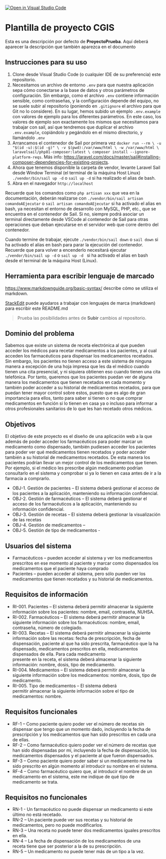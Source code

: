 [![Open in Visual Studio Code](https://classroom.github.com/assets/open-in-vscode-c66648af7eb3fe8bc4f294546bfd86ef473780cde1dea487d3c4ff354943c9ae.svg)](https://classroom.github.com/online_ide?assignment_repo_id=10502429&assignment_repo_type=AssignmentRepo)
# Plantilla de proyecto CGIS

Esta es una descripción por defecto de **ProyectoPrueba**. Aquí deberá aparecer la descripción que también aparezca en el documento


## Instrucciones para su uso
1. Clone desde Visual Studio Code (o cualquier IDE de su preferencia) este repositorio.
2. Necesitamos un archivo de entorno `.env` para que nuestra aplicación sepa cómo conectarse a la base de datos y otros parámetros de configuración. Sin embargo, como el archivo `.env` contiene información sensible, como contraseñas, y la configuración depende del equipo, no se suele subir al repositorio (poniendo en `.gitignore` el archivo para que Git no lo considere). En su lugar, hemos subido un ejemplo `.env.example` con valores de ejemplo para los diferentes parámetros. En este caso, los valores de ejemplo son exactamente los mismos que necesitamos para trabajar con sail, así que tendremos que duplicar el archivo `.env.example`, copiándolo y pegándolo en el mismo directorio, y llamándolo `.env`
3. Arrancamos el contenedor de Sail por primera vez `docker run --rm \
   -u "$(id -u):$(id -g)" \
   -v $(pwd):/var/www/html \
   -w /var/www/html \
   laravelsail/php81-composer:latest \
   composer install --ignore-platform-reqs`. Más info: https://laravel.com/docs/master/sail#installing-composer-dependencies-for-existing-projects.
4. Ahora que tenemos disponible la carpeta de vendor, levante Laravel Sail desde Window Terminal (el terminal de la máquina Host Linux) `./vendor/bin/sail up -d` o `sail up -d` si ha realizado el alias de bash.
5. Abra en el navegador `http://localhost`

Recuerde que los comandos como `php artisan xxx` que vea en la documentación, deberán realizarse con `./vendor/bin/sail artisan comandoAEjecutar` o `sail artisan comandoAEjecutar` si ha activado el alias en bash, ya necesitan el entorno de desarrollo con MySQL, PHP, etc., que se encuentra en el contenedor de Sail. Si no, siempre podrá asociar un terminal directamente desde VSCode al contenedor de Sail para otras operaciones que deban ejecutarse en el servidor web que corre dentro del contenedor.

Cuando termine de trabajar, ejecute `./vendor/bin/sail down` o `sail down` si ha activado el alias en bash para parar la ejecución del contenedor. Recuerde que para volver a encenderlo necesitará ejecutar `./vendor/bin/sail up -d` o `sail up -d ` si ha activado el alias en bash desde el terminal de la máquina Host (Linux).

## Herramienta para escribir lenguaje de marcado
https://www.markdownguide.org/basic-syntax/ describe cómo se utiliza el markdown.

[StackEdit](https://stackedit.io/app#) puede ayudaros a trabajar con lenguajes de marca (markdown) para escribir este README.md
> Prueba las posibilidades antes de **Subir** cambios al repositorio.



## **Dominio del problema**

Sabemos que existe un sistema de receta electrónica al que pueden acceder los médicos para recetar medicamentos a los pacientes, y al cual acceden los farmacéuticos para dispensar los medicamentos recetados. Sin embargo, los pacientes no tienen acceso a este sistema de ninguna manera a excepción de una hoja impresa que les da el médico cuando tienen una cita presencial, y ni siquiera obtienen eso cuando tienen una cita telefónica. Por tanto, queremos que los pacientes puedan ver de alguna manera los medicamentos que tienen recetados en cada momento y también poder acceder a su historial de medicamentos recetados, para que puedan tener mayor control sobre estos, puesto que es algo de gran importancia para ellos, tanto para saber si tienen o no que comprar medicamentos en función si lo tienen en casa ya o incluso para informar a otros profesionales sanitarios de lo que les han recetado otros médicos.

## **Objetivos**

  El objetivo de este proyecto es el diseño de una aplicación web a la que además de poder acceder los farmacéuticos para poder marcar un medicamento como dispensado, también pudiesen acceder los pacientes para poder ver qué medicamentos tienen recetados y poder acceder también a su historial de medicamentos recetados. De esta manera los pacientes podrían llevar un mejor control de los medicamentos que tienen. Por ejemplo, si el médico les prescribe algún medicamento podrían consultarlo en el sistema y comprobar si ya lo tienen en casa antes de ir a la farmacia a comprarlo. 
 - OBJ-1. Gestión de pacientes – El sistema deberá gestionar el acceso
   de los pacientes a la aplicación, manteniendo su información
   confidencial.    
 - OBJ-2. Gestión de farmacéuticos – El sistema deberá gestionar el
   acceso de los farmacéuticos a la aplicación, manteniendo su
   información confidencial. 
 - OBJ-3. Gestión de  recetas – El sistema deberá gestionar la
   visualización de las recetas  
 - OBJ-4. Gestión de medicamentos –    
 - OBJ-5. Gestión de tipo de medicamentos -

## **Usuarios del sistema**

 - Farmacéuticos – pueden acceder al sistema y ver los medicamentos
   prescritos en ese momento al paciente y marcar como dispensados los
   medicamentos que el paciente haya comprado 
 - Pacientes – pueden acceder al sistema, pero sólo pueden ver los
   medicamentos que tienen recetados y su historial de medicamentos.

## **Requisitos de información**

 - RI-001. Pacientes – El sistema deberá permitir almacenar la siguiente
   información sobre los pacientes: nombre, email, contraseña, NUHSA. 
 - RI-002. Farmacéuticos – El sistema deberá permitir almacenar la 
   siguiente información sobre los farmacéuticos: nombre, email,   
   contraseña, número de colegiado.
 - RI-003. Recetas – El sistema deberá permitir almacenar la
   siguiente información sobre las recetas: fecha de prescripción,
   fecha de dispensación, paciente al que ha sido prescrita,
   farmacéutico que la ha dispensado, medicamentos prescritos en
   ella, medicamentos dispensados de ella. Para cada medicamento      
   presente en la receta, el sistema deberá almacenar la siguiente      
   información: nombre, dosis, tipo de medicamento.
 - RI-004. Medicamentos – El sistema deberá permitir
   almacenar la siguiente información sobre los medicamentos:
   nombre, dosis, tipo de medicamento. 
 - RI-005. Tipo de medicamentos – El sistema deberá         
   permitir almacenar la siguiente información sobre el tipo de      
   medicamentos: nombre.

## **Requisitos funcionales**

 - RF-1 – Como paciente quiero poder ver el número de recetas sin
   dispensar que tengo que un momento dado, incluyendo la fecha de
   prescripción y los medicamentos que han sido prescritos en cada una
   de ellas.
 - RF-2 – Como farmacéutico quiero poder ver el número de recetas que
   han sido dispensadas por mí, incluyendo la fecha de dispensación,
   los medicamentos dispensados y el paciente al que fueron
   dispensados.
 - RF-3 – Como paciente quiero poder saber si un medicamento me ha
   sido prescrito en algún momento al introducir su nombre en el
   sistema.
 - RF-4 – Como farmacéutico quiero que, al introducir el nombre
   de un medicamento en el sistema, este me indique de qué tipo de
   medicamento se trata.

## **Requisitos no funcionales**

 - RN-1 - Un farmacéutico no puede dispensar un medicamento si este
   último no está recetado.
 - RN-2 – Un paciente puede ver sus recetas y su historial de
   medicamentos, pero no puede modificarlos.
 - RN-3 – Una receta no puede tener dos medicamentos iguales
   prescritos en    ella.
 - RN-4 – La fecha de dispensación de los medicamentos de una   
   receta tiene que ser posterior a la de su prescripción.
 - RN-5 – Un medicamento no puede tener más de un tipo a la
   vez.
 




